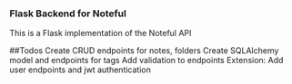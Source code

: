 ### Flask Backend for Noteful
This is a Flask implementation of the Noteful API

##Todos
Create CRUD endpoints for notes, folders
Create SQLAlchemy model and endpoints for tags
Add validation to endpoints
Extension: Add user endpoints and jwt authentication